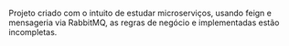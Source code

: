 Projeto criado com o intuito de estudar microserviços, usando feign e mensageria via RabbitMQ, as regras de negócio e implementadas estão incompletas.
